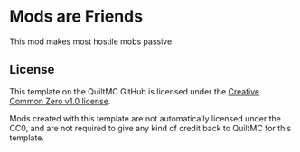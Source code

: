 # Mods are Friends
This mod makes most hostile mobs passive.

## License

This template on the QuiltMC GitHub is licensed under the [Creative Common Zero v1.0 license](./LICENSE.md).

Mods created with this template are not automatically licensed under the CC0, and are not required to give any kind of credit back to QuiltMC for this template.
